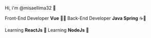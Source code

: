 Hi, i'm @misaellima32 👋

  
Front-End Developer **Vue** 🥉💚
Back-End Developer **Java Spring** ☕🍃

Learning **ReactJs** 📘
Learning **NodeJs** 📗
